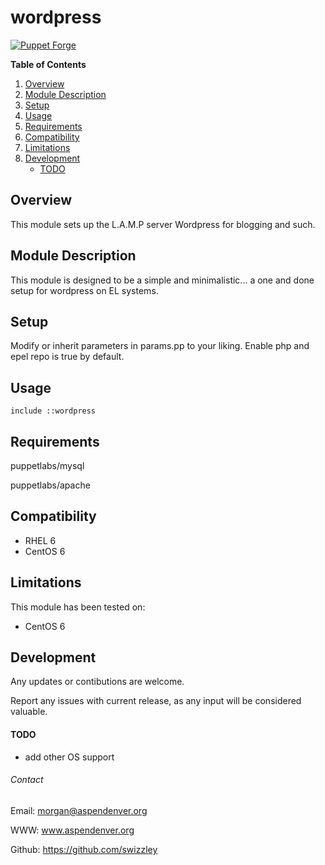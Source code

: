 # wordpress #

[![Puppet Forge](https://img.shields.io/badge/puppetforge-v0.1.2-blue.svg)](https://forge.puppetlabs.com/swizzley88/wordpress)

**Table of Contents**

1. [Overview](#overview)
2. [Module Description](#module-description)
3. [Setup](#setup)
4. [Usage](#usage)
5. [Requirements](#requirements)
6. [Compatibility](#compatibility)
7. [Limitations](#limitations)
8. [Development](#development)
    * [TODO](#todo)
    
## Overview ##

This module sets up the L.A.M.P server Wordpress for blogging and such.  

## Module Description ##

This module is designed to be a simple and minimalistic... a one and done setup for wordpress on EL systems. 

## Setup ##

Modify or inherit parameters in params.pp to your liking. Enable php and epel repo is true by default. 

## Usage ##

```
include ::wordpress
```

## Requirements ##

puppetlabs/mysql

puppetlabs/apache

## Compatibility ##

  * RHEL 6
  * CentOS 6

## Limitations ##

This module has been tested on:

  - CentOS 6

## Development ##

Any updates or contibutions are welcome.

Report any issues with current release, as any input will be considered valuable.


#### TODO ####

  * add other OS support
 
###### Contact ######

Email:  morgan@aspendenver.org

WWW:    www.aspendenver.org

Github: https://github.com/swizzley

